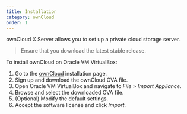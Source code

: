 ```yaml
---
title: Installation
category: ownCloud
order: 1
---
```


ownCloud X Server allows you to set up a private cloud storage server.

> Ensure that you download the latest stable release.

To install ownCloud on Oracle VM VirtualBox:

1. Go to the [ownCloud](https://owncloud.com/download/) installation page.
2. Sign up and download the ownCloud OVA file.
3. Open Oracle VM VirtualBox and navigate to *File* > *Import Appliance*.
4. Browse and select the downloaded OVA file.
5. (Optional) Modify the default settings.
6. Accept the software license and click *Import*.

<!---![](//placehold.it/800x600)--->